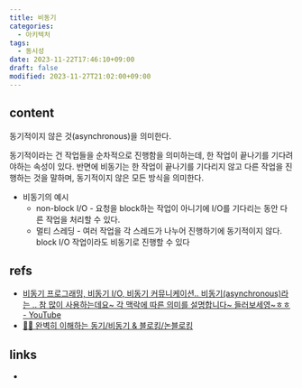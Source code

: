 ```yaml
---
title: 비동기
categories:
  - 아키텍처
tags:
  - 동시성
date: 2023-11-22T17:46:10+09:00
draft: false
modified: 2023-11-27T21:02:00+09:00
---
```


## content
동기적이지 않은 것(asynchronous)을 의미한다. 

동기적이라는 건 작업들을 순차적으로 진행함을 의미하는데, 한 작업이 끝나기를 기다려야하는 속성이 있다. 반면에 비동기는 한 작업이 끝나기를 기다리지 않고 다른 작업을 진행하는 것을 말하며, 동기적이지 않은 모든 방식을 의미한다.

- 비동기의 예시
	- non-block I/O - 요청을 block하는 작업이 아니기에 I/O를 기다리는 동안 다른 작업을 처리할 수 있다.
	- 멀티 스레딩 - 여러 작업을 각 스레드가 나누어 진행하기에 동기적이지 않다. block I/O 작업이라도 비동기로 진행할 수 있다


## refs
- [비동기 프로그래밍, 비동기 I/O, 비동기 커뮤니케이션.. 비동기(asynchronous)라는 .. 참 많이 사용하는데요\~ 각 맥락에 따른 의미를 설명합니다\~ 들러보세영\~ㅎㅎ - YouTube](https://www.youtube.com/watch?v=EJNBLD3X2yg&ab_channel=%EC%89%AC%EC%9A%B4%EC%BD%94%EB%93%9C)
- [👩‍💻 완벽히 이해하는 동기/비동기 & 블로킹/논블로킹](https://inpa.tistory.com/entry/%F0%9F%91%A9%E2%80%8D%F0%9F%92%BB-%EB%8F%99%EA%B8%B0%EB%B9%84%EB%8F%99%EA%B8%B0-%EB%B8%94%EB%A1%9C%ED%82%B9%EB%85%BC%EB%B8%94%EB%A1%9C%ED%82%B9-%EA%B0%9C%EB%85%90-%EC%A0%95%EB%A6%AC)


## links
- 
